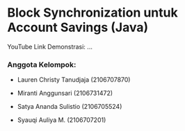 # Block Synchronization untuk Account Savings (Java)
YouTube Link Demonstrasi: ...
###  Anggota Kelompok:

- Lauren Christy Tanudjaja (2106707870)

- Miranti Anggunsari (2106731472)

- Satya Ananda Sulistio (2106705524)

- Syauqi Auliya M. (2106707201)